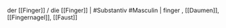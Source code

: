 der [[Finger]] / die [[Finger]] | #Substantiv #Masculin | finger
, [[Daumen]], [[Fingernagel]], [[Faust]]